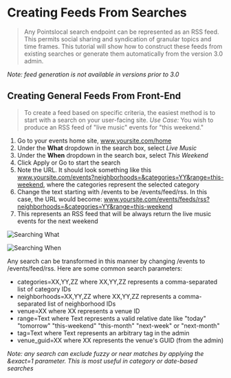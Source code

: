 # Creating Feeds From Searches
> Any Pointslocal search endpoint can be represented as an RSS feed.  This permits social sharing and syndication of granular topics and time frames.  This tutorial will show how to construct these feeds from existing searches or generate them automatically from the version 3.0 admin.

_Note: feed generation is not available in versions prior to 3.0_

## Creating General Feeds From Front-End
> To create a feed based on specific criteria, the easiest method is to start with a search on your user-facing site.  *Use Case:* You wish to produce an RSS feed of "live music" events for "this weekend."

1. Go to your events home site, www.yoursite.com/home
2. Under the **What** dropdown in the search box, select _Live Music_
3. Under the **When** dropdown in the search box, select _This Weekend_
4. Click Apply or Go to start the search
5. Note the URL.  It should look something like this www.yoursite.com/events?neighborhoods=&categories=YY&range=this-weekend, where the categories represent the selected category
6. Change the text starting with /events to be /events/feed/rss.  In this case, the URL would become: www.yoursite.com/events/feeds/rss?neighborhoods=&categories=YY&range=this-weekend
7. This represents an RSS feed that will be always return the live music events for the next weekend

![Searching What](https://pointslocal.github.io/howto/images/events_search_what.png)

![Searching When](https://pointslocal.github.io/howto/images/events_search_when.png)


Any search can be transformed in this manner by changing /events to /events/feed/rss.  Here are some common search parameters:

* categories=XX,YY,ZZ where XX,YY,ZZ represents a comma-separated list of category IDs
* neighborhoods=XX,YY,ZZ where XX,YY,ZZ represents a comma-separated list of neighborhood IDs
* venue=XX where XX represents a venue ID
* range=Text where Text represents a valid relative date like "today" "tomorrow" "this-weekend" "this-month" "next-week" or "next-month"
* tag=Text where Text represents an arbitrary tag in the admin
* venue_guid=XX where XX represents the venue's GUID (from the admin)

_Note: any search can exclude fuzzy or near matches by applying the &exact=1 parameter.  This is most useful in category or date-based searches_

